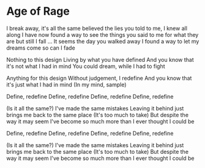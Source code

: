 Age of Rage
===========

I break away, it's all the same believed the lies you told to me, I knew all along
I have now found a way to see the things you said to me for what they are but still I fall
...
It seems the day you walked away I found a way to let my dreams come so can I fade

Nothing to this design
Living by what you have defined
And you know that it's not what I had in mind
You could dream, while I had to fight

Anything for this design
Without judgement, I redefine
And you know that it's just what I had in mind
(In my mind, sample)

Define, redefine
Define, redefine
Define, redefine
Define, redefine

(Is it all the same?)
I've made the same mistakes
Leaving it behind just brings me back to the same place
(It's too much to take)
But despite the way it may seem
I've become so much more than I ever thought I could be

Define, redefine
Define, redefine
Define, redefine
Define, redefine

(Is it all the same?)
I've made the same mistakes
Leaving it behind just brings me back to the same place
(It's too much to take)
But despite the way it may seem
I've become so much more than I ever thought I could be




